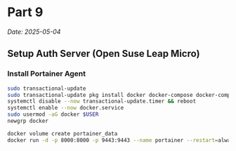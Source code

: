 # Part 9

*Date: 2025-05-04*

## Setup Auth Server (Open Suse Leap Micro)

### Install Portainer Agent

```bash
sudo transactional-update
sudo transactional-update pkg install docker docker-compose docker-compose-switch && reboot
systemctl disable --now transactional-update.timer && reboot
systemctl enable --now docker.service
sudo usermod -aG docker $USER
newgrp docker

docker volume create portainer_data
docker run -d -p 8000:8000 -p 9443:9443 --name portainer --restart=always -v /var/run/docker.sock:/var/run/docker.sock -v portainer_data:/data portainer/portainer-ce:lts
```
